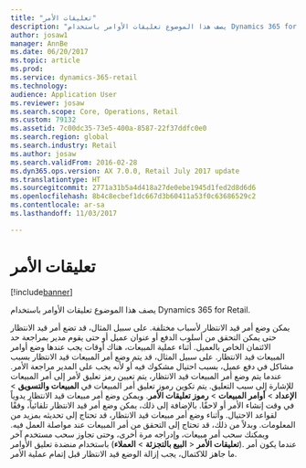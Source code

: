 ```yaml
---
title: "تعليقات الأمر"
description: "يصف هذا الموضوع تعليقات الأوامر باستخدام Dynamics 365 for Retail."
author: josaw1
manager: AnnBe
ms.date: 06/20/2017
ms.topic: article
ms.prod: 
ms.service: dynamics-365-retail
ms.technology: 
audience: Application User
ms.reviewer: josaw
ms.search.scope: Core, Operations, Retail
ms.custom: 79132
ms.assetid: 7c00dc35-73e5-400a-8587-22f37ddfc0e0
ms.search.region: global
ms.search.industry: Retail
ms.author: josaw
ms.search.validFrom: 2016-02-28
ms.dyn365.ops.version: AX 7.0.0, Retail July 2017 update
ms.translationtype: HT
ms.sourcegitcommit: 2771a31b5a4d418a27de0ebe1945d1fed2d8d6d6
ms.openlocfilehash: 8b4c8ecbef1dc667d3b60411a53f0c63686529c2
ms.contentlocale: ar-sa
ms.lasthandoff: 11/03/2017

---
```


# <a name="order-holds"></a>تعليقات الأمر

[!include[banner](includes/banner.md)]


يصف هذا الموضوع تعليقات الأوامر باستخدام Dynamics 365 for Retail.

يمكن وضع أمر قيد الانتظار لأسباب مختلفة. على سبيل المثال، قد تضع أمر قيد الانتظار حتى يمكن التحقق من أسلوب الدفع أو عنوان عميل أو حتى يقوم مدير بمراجعة حد الائتمان الخاص بالعميل. أثناء عملية المبيعات، هناك أوقات يجب عندها وضع أوامر المبيعات قيد الانتظار. على سبيل المثال، قد يتم وضع أمر المبيعات قيد الانتظار بسبب مشاكل في دفع عميل، بسبب احتيال مشكوك فيه أو لأنه يجب على المدير مراجعة الأمر. عندما يتم وضع أمر المبيعات قيد الانتظار، يتم تعيين رمز تعليق لأمر إلى أمر المبيعات للإشارة إلى سبب التعليق. يتم تكوين رموز تعليق أمر المبيعات في **المبيعات والتسويق** &gt; **الإعداد** &gt; **أوامر المبيعات** &gt; **رموز تعليقات الأمر**. ويمكن وضع أمر مبيعات قيد الانتظار يدوياً في وقت إنشاء الأمر أو لاحقًا. بالإضافة إلى ذلك، يمكن وضع أمر قيد الانتظار تلقائياً، وفقًا لقواعد الاحتيال. وأثناء وضع أمر مبيعات قيد الانتظار، قد تحتاج إلى تحديثه بمزيد من المعلومات. وبدلاً من ذلك، قد تحتاج إلى التحقق من أمر المبيعات عند مواصلة العمل فيه. ويمكنك سحب أمر مبيعات، وإدراجه مرة أخرى، وحتى تجاوز سحب مستخدم آخر باستخدام منضدة تعليق الأوامر (**البيع بالتجزئة** &gt; **العملاء‏‎** &gt; **تعليقات الأمر**). عندما يكون أمر ما جاهز للاكتمال، يجب إزالة الوضع قيد الانتظار قبل إتمام عملية الأمر.




